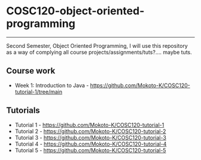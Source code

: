 # COSC120-object-oriented-programming
<hr>

Second Semester, Object Oriented Programming, I will use this repository as a way of complying all course projects/assignments/tuts?.... maybe tuts.

## Course work
- Week 1: Introduction to Java - https://github.com/Mokoto-K/COSC120-tutorial-1/tree/main

## Tutorials

- Tutorial 1 - https://github.com/Mokoto-K/COSC120-tutorial-1
- Tutorial 2 - https://github.com/Mokoto-K/COSC120-tutorial-2
- Tutorial 3 - https://github.com/Mokoto-K/COSC120-tutorial-3
- Tutorial 4 - https://github.com/Mokoto-K/COSC120-tutorial-4
- Tutorial 5 - https://github.com/Mokoto-K/COSC120-tutorial-5
